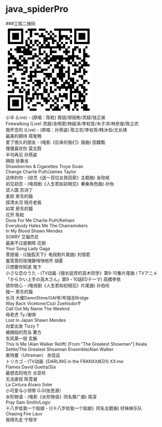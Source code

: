 # java_spiderPro
###工程二维码  
![](pics/project.png)  
 小半 (Live) - (原唱：陈粒) 周锐/郑锐彬/灵超/钱正昊  
 Firewalking (Live) 灵超/余明君/林超泽/李权哲/木子洋/林彦俊/陈立农  
 我怀念的 (Live) - (原唱：孙燕姿) 陈立农/李权哲/韩沐伯/尤长靖  
 最美的期待 周笔畅  
 爱了很久的朋友 - (电影《后来的我们》插曲) 田馥甄  
 慢慢喜欢你 莫文蔚  
 半句再见 孙燕姿  
 拥抱 徐秉龙  
 Strawberries & Cigarettes Troye Sivan  
 Change Charlie Puth/James Taylor  
 这样的你 - (综艺《送一百位女孩回家》主题曲) 金玟岐  
 初见初恋 - (电视剧《人生若如初相见》秦桑角色曲) 孙怡  
 谎人国 苏诗丁  
 柔软 房东的猫  
 探清水河 晓月老板  
 如常 房东的猫  
 花开 陈粒  
 Done For Me Charlie Puth/Kehlani  
 Everybody Hates Me The Chainsmokers  
 In My Blood Shawn Mendes  
 SORRY 艾福杰尼  
 最美不过是朝晖 花粥  
 Your Song Lady Gaga  
 菩提偈 - (《独孤天下》电视剧片尾曲) 刘惜君  
 羞答答的玫瑰静悄悄地开 胡夏  
 只想要你知道 鬼卞  
 小さな恋のうた - (TV动画《擅长捉弄的高木同学》第9-10集片尾曲 / TVアニメ「からかい上手の高木さん」第9・10話EDテーマ) 高橋李依  
 锁你锁心 - (电视剧《人生若如初相见》片尾曲) 孙伯纶  
 独一 房东的猫  
 长河 大傻DamnShine/GAI爷/布瑞吉Bridge  
 Way Back Vicetone/Cozi Zuehlsdorff  
 Call Out My Name The Weeknd  
 母老虎 Ty./谢帝  
 Lost In Japan Shawn Mendes  
 向爱出发 Tizzy T  
 被拥抱的荒岛 曹方  
 东风第一枝 玄觞  
 This Is Me (Alan Walker Relift) [From "The Greatest Showman"] Keala Settle/The Greatest Showman Ensemble/Alan Walker  
 奥特曼（Ultraman） 余佳运  
 トリカゴ - (TV动画《DARLING in the FRANXX》ED1) XX:me  
 Flames David Guetta/Sia  
 最想去的地方 炎亚纶  
 无法直视 陈雪凝  
 La Cintura Álvaro Soler  
 小可爱与小领带 G.G(张思源）  
 水形物语 - (电影《水形物语》同名推广曲) 周深  
 Pray Sam Smith/Logic  
 十八岁给我一个姑娘 - (《十八岁给我一个姑娘》同名主题曲) 好妹妹乐队  
 Chasing Fire Lauv  
 我得先走 宁桓宇  

